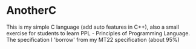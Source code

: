 # AnotherC
This is my simple C language (add auto features in C++), also a small exercise for students to learn PPL - Principles of Programming Language.  
The specification I 'borrow' from my MT22 specification (about 95%)
